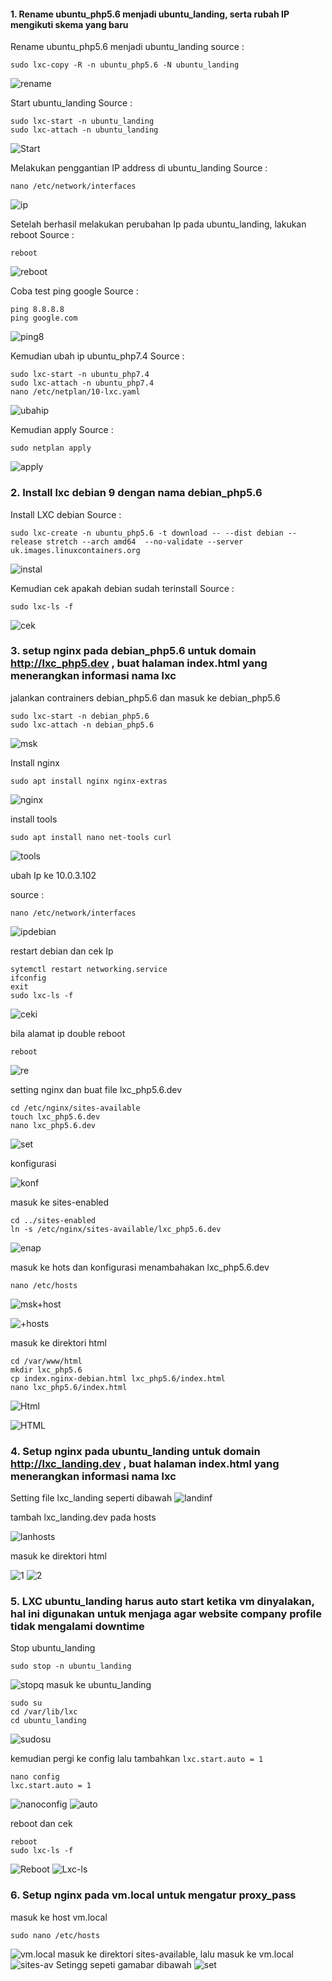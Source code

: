  #### 1. Rename ubuntu_php5.6 menjadi ubuntu_landing, serta rubah IP mengikuti skema yang baru

Rename ubuntu_php5.6 menjadi ubuntu_landing
 source :
 ```
 sudo lxc-copy -R -n ubuntu_php5.6 -N ubuntu_landing
 ``` 
 ![rename](https://github.com/bscom976/SAS/blob/ac1402d9356784e9fe19f8a7bd6583a326bf711c/Laporan_prak1/Asset/Ubuntu%20landing.png)
 
Start ubuntu_landing
Source :
```
sudo lxc-start -n ubuntu_landing 
sudo lxc-attach -n ubuntu_landing
```
![Start](https://github.com/bscom976/SAS/blob/ac1402d9356784e9fe19f8a7bd6583a326bf711c/Laporan_prak1/Asset/start%20Ubuntu_landing.png)

Melakukan penggantian IP address di ubuntu_landing
Source : 
```
nano /etc/network/interfaces
```
![ip](https://github.com/bscom976/SAS/blob/ac1402d9356784e9fe19f8a7bd6583a326bf711c/Laporan_prak1/Asset/pengantian%20IP%20address%20%20ubuntu_landing.png)

Setelah berhasil melakukan perubahan Ip pada ubuntu_landing, lakukan reboot
Source : 
```
reboot
```
![reboot](https://github.com/bscom976/SAS/blob/ac1402d9356784e9fe19f8a7bd6583a326bf711c/Laporan_prak1/Asset/Rehoot%20ubuntu_landing.png)

Coba test ping google
Source : 
```
ping 8.8.8.8
ping google.com
```
![ping8](https://github.com/bscom976/SAS/blob/ac1402d9356784e9fe19f8a7bd6583a326bf711c/Laporan_prak1/Asset/Ping%20ubuntu_landing.png)

Kemudian ubah ip ubuntu_php7.4
Source :
```
sudo lxc-start -n ubuntu_php7.4
sudo lxc-attach -n ubuntu_php7.4
nano /etc/netplan/10-lxc.yaml
```
![ubahip](https://github.com/bscom976/SAS/blob/af7acabba5c792b711b47e597ae8e8c29b9f3043/Laporan_prak1/Asset/ubah%20ip%20ubuntu_7.4.png)

Kemudian apply
Source : 
```
sudo netplan apply
```
![apply](https://github.com/bscom976/SAS/blob/af7acabba5c792b711b47e597ae8e8c29b9f3043/Laporan_prak1/Asset/Apply.png)

### 2. Install lxc debian 9 dengan nama debian_php5.6

Install LXC debian 
Source :
```
sudo lxc-create -n ubuntu_php5.6 -t download -- --dist debian --release stretch --arch amd64  --no-validate --server uk.images.linuxcontainers.org
```
![instal](https://github.com/bscom976/SAS/blob/af7acabba5c792b711b47e597ae8e8c29b9f3043/Laporan_prak1/Asset/Install%20debian.png)

Kemudian cek apakah debian sudah terinstall
Source : 
```
sudo lxc-ls -f
```
![cek](https://github.com/bscom976/SAS/blob/af7acabba5c792b711b47e597ae8e8c29b9f3043/Laporan_prak1/Asset/cek%20debian.png)

### 3. setup nginx pada debian_php5.6 untuk domain http://lxc_php5.dev , buat halaman index.html yang menerangkan informasi nama lxc

jalankan contrainers debian_php5.6 dan masuk ke debian_php5.6
```
sudo lxc-start -n debian_php5.6
sudo lxc-attach -n debian_php5.6
```
![msk](https://github.com/bscom976/SAS/blob/1eb8cbb0da9b7cc3b541586d96c39620313fca32/Laporan_prak1/Asset/Msuk%20debian.jpg)

Install nginx
```
sudo apt install nginx nginx-extras
```
![nginx](https://github.com/bscom976/SAS/blob/a3ad66ae2fe94467bdafcd3e233f5ace1a3244c4/Laporan_prak1/Asset/nginx.jpg)

install tools
```
sudo apt install nano net-tools curl
```
![tools](https://github.com/bscom976/SAS/blob/3739e285deeec32f05bb0222c6d70b3d746a1765/Laporan_prak1/Asset/tools.jpg)

ubah Ip ke 10.0.3.102

source :
```
nano /etc/network/interfaces
```
![ipdebian](https://github.com/bscom976/SAS/blob/cf8a2f60602bf14d02b1f220ad6305efcb9773fa/Laporan_prak1/Asset/ubah%20ip%20debian.jpg)

restart debian dan cek Ip 
```
sytemctl restart networking.service
ifconfig
exit
sudo lxc-ls -f
```
![ceki](https://github.com/bscom976/SAS/blob/189282430e32e530e6b8140fe40faf1b2ed27eb8/Laporan_prak1/Asset/restart.jpg)

bila alamat ip double reboot
```
reboot
```
![re](https://github.com/bscom976/SAS/blob/85cfc4786badefb98474075aef16b0dcac0a9226/Laporan_prak1/Asset/reboot.jpg)

setting nginx dan buat file lxc_php5.6.dev
```
cd /etc/nginx/sites-available
touch lxc_php5.6.dev
nano lxc_php5.6.dev
```
![set](https://github.com/bscom976/SAS/blob/da29fc91e7e42cb3d433dc16ed984179b78e608f/Laporan_prak1/Asset/Buat%20file.jpg)

konfigurasi

![konf](https://github.com/bscom976/SAS/blob/ac001c457fbdf81b4b78c7bc74cd850f8537dad3/Laporan_prak1/Asset/konfigurasi%20debian.jpg)

masuk ke sites-enabled
```
cd ../sites-enabled
ln -s /etc/nginx/sites-available/lxc_php5.6.dev
```
![enap](https://github.com/bscom976/SAS/blob/ab2fcb83418f51def5a60bb6a3f7de35a4b3b63a/Laporan_prak1/Asset/Sites%20enabled.jpg)

masuk ke hots dan konfigurasi menambahakan lxc_php5.6.dev
```
nano /etc/hosts
```
![msk+host](https://github.com/bscom976/SAS/blob/a0569e53798ef41734885e5123180dbbd17807b5/Laporan_prak1/Asset/hosts.jpg)

![+hosts](https://github.com/bscom976/SAS/blob/a0569e53798ef41734885e5123180dbbd17807b5/Laporan_prak1/Asset/hosts%202.jpg)

masuk ke direktori html 
```
cd /var/www/html
mkdir lxc_php5.6
cp index.nginx-debian.html lxc_php5.6/index.html
nano lxc_php5.6/index.html
```
![Html](https://github.com/bscom976/SAS/blob/13c08774ac1608c5b993756fd21788c260c8efb7/Laporan_prak1/Asset/index.html.jpg)

![HTML](https://github.com/bscom976/SAS/blob/ee298790e525ada8d7485d7a1e349f03500fdf32/Laporan_prak1/Asset/HTML.jpg)

### 4. Setup nginx pada ubuntu_landing untuk domain http://lxc_landing.dev , buat halaman index.html yang menerangkan informasi nama lxc

Setting file lxc_landing seperti dibawah 
![landinf](https://github.com/bscom976/SAS/blob/eae1f155b93a81d9022a6ea24b769e6c0b5cdfdf/Laporan_prak1/Asset/Ubuntu%20landing%20setting/lxc_landing.jpg)

tambah lxc_landing.dev pada hosts

![lanhosts](https://github.com/bscom976/SAS/blob/eae1f155b93a81d9022a6ea24b769e6c0b5cdfdf/Laporan_prak1/Asset/Ubuntu%20landing%20setting/Host.jpg)

masuk ke direktori html

![1](https://github.com/bscom976/SAS/blob/eae1f155b93a81d9022a6ea24b769e6c0b5cdfdf/Laporan_prak1/Asset/Ubuntu%20landing%20setting/direktori%20html.jpg)
![2](https://github.com/bscom976/SAS/blob/eae1f155b93a81d9022a6ea24b769e6c0b5cdfdf/Laporan_prak1/Asset/Ubuntu%20landing%20setting/html.jpg)

### 5. LXC ubuntu_landing harus auto start ketika vm dinyalakan, hal ini digunakan untuk menjaga agar website company profile tidak mengalami downtime
Stop ubuntu_landing
```
sudo stop -n ubuntu_landing
```
![stopq](https://github.com/bscom976/SAS/blob/eae1f155b93a81d9022a6ea24b769e6c0b5cdfdf/Laporan_prak1/Asset/Ubuntu%20landing%20setting/Stop.jpg)
masuk ke ubuntu_landing
```
sudo su
cd /var/lib/lxc
cd ubuntu_landing
```
![sudosu](https://github.com/bscom976/SAS/blob/eae1f155b93a81d9022a6ea24b769e6c0b5cdfdf/Laporan_prak1/Asset/Ubuntu%20landing%20setting/sudo.jpg)

kemudian pergi ke config lalu tambahkan ```lxc.start.auto = 1 ```
```
nano config
lxc.start.auto = 1
```
![nanoconfig](https://github.com/bscom976/SAS/blob/eae1f155b93a81d9022a6ea24b769e6c0b5cdfdf/Laporan_prak1/Asset/Ubuntu%20landing%20setting/config.jpg)
![auto](https://github.com/bscom976/SAS/blob/eae1f155b93a81d9022a6ea24b769e6c0b5cdfdf/Laporan_prak1/Asset/Ubuntu%20landing%20setting/ubuntu_landing.jpg)

reboot dan cek
```
reboot
sudo lxc-ls -f
```
![Reboot](https://github.com/bscom976/SAS/blob/eae1f155b93a81d9022a6ea24b769e6c0b5cdfdf/Laporan_prak1/Asset/Ubuntu%20landing%20setting/Reboot.jpg)
![Lxc-ls](https://github.com/bscom976/SAS/blob/eae1f155b93a81d9022a6ea24b769e6c0b5cdfdf/Laporan_prak1/Asset/Ubuntu%20landing%20setting/cek.jpg)

### 6. Setup nginx pada vm.local untuk mengatur proxy_pass
masuk ke host vm.local
```
sudo nano /etc/hosts
```
![vm.local]()
masuk ke direktori sites-available, lalu masuk ke vm.local
![sites-av]()
Setingg sepeti gamabar dibawah
![set]()

